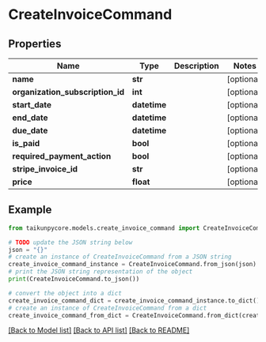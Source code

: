 # CreateInvoiceCommand


## Properties

Name | Type | Description | Notes
------------ | ------------- | ------------- | -------------
**name** | **str** |  | [optional] 
**organization_subscription_id** | **int** |  | [optional] 
**start_date** | **datetime** |  | [optional] 
**end_date** | **datetime** |  | [optional] 
**due_date** | **datetime** |  | [optional] 
**is_paid** | **bool** |  | [optional] 
**required_payment_action** | **bool** |  | [optional] 
**stripe_invoice_id** | **str** |  | [optional] 
**price** | **float** |  | [optional] 

## Example

```python
from taikunpycore.models.create_invoice_command import CreateInvoiceCommand

# TODO update the JSON string below
json = "{}"
# create an instance of CreateInvoiceCommand from a JSON string
create_invoice_command_instance = CreateInvoiceCommand.from_json(json)
# print the JSON string representation of the object
print(CreateInvoiceCommand.to_json())

# convert the object into a dict
create_invoice_command_dict = create_invoice_command_instance.to_dict()
# create an instance of CreateInvoiceCommand from a dict
create_invoice_command_from_dict = CreateInvoiceCommand.from_dict(create_invoice_command_dict)
```
[[Back to Model list]](../README.md#documentation-for-models) [[Back to API list]](../README.md#documentation-for-api-endpoints) [[Back to README]](../README.md)



